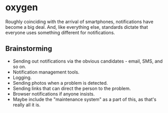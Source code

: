 # oxygen
Roughly coinciding with the arrival of smartphones, notifications have become a big deal. And, like everything else, standards dictate that everyone uses something different for notifications. 

## Brainstorming
- Sending out notifications via the obvious candidates - email, SMS, and so on.
- Notification management tools.
- Logging.
- Sending photos when a problem is detected.
- Sending links that can direct the person to the problem.
- Browser notifications if anyone insists.
- Maybe include the "maintenance system" as a part of this, as that's really all it is.
